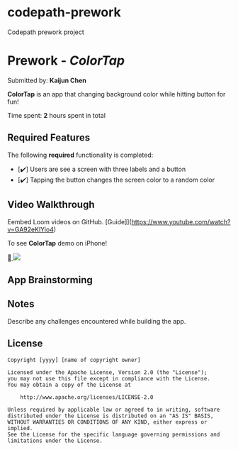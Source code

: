 # codepath-prework
Codepath prework project

# Prework - *ColorTap*

Submitted by: **Kaijun Chen**

**ColorTap** is an app that changing background color while hitting button for fun! 

Time spent: **2** hours spent in total

## Required Features

The following **required** functionality is completed:

- [✔️] Users are see a screen with three labels and a button
- [✔️] Tapping the button changes the screen color to a random color
 
## Video Walkthrough

Eembed Loom videos on GitHub. 
[Guide]](https://www.youtube.com/watch?v=GA92eKlYio4)

To see **ColorTap** demo on iPhone!
<div>
    <a href="https://www.loom.com/share/d360869bc7654248916a698a4f104a70">
    </a>
    📲<a href="https://www.loom.com/share/d360869bc7654248916a698a4f104a70">
      <img style="max-width:300px;" src="https://www.loom.com/share/d360869bc7654248916a698a4f104a70">
    </a>
</div>

## App Brainstorming

## Notes

Describe any challenges encountered while building the app.

## License

    Copyright [yyyy] [name of copyright owner]

    Licensed under the Apache License, Version 2.0 (the "License");
    you may not use this file except in compliance with the License.
    You may obtain a copy of the License at

        http://www.apache.org/licenses/LICENSE-2.0

    Unless required by applicable law or agreed to in writing, software
    distributed under the License is distributed on an "AS IS" BASIS,
    WITHOUT WARRANTIES OR CONDITIONS OF ANY KIND, either express or implied.
    See the License for the specific language governing permissions and
    limitations under the License.
